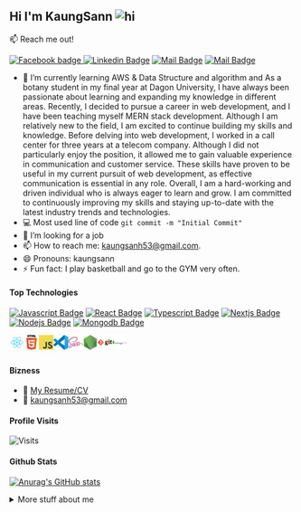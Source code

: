 ## Hi I'm KaungSann <img src="https://user-images.githubusercontent.com/1303154/88677602-1635ba80-d120-11ea-84d8-d263ba5fc3c0.gif" width="28px" height="28px" alt="hi">

:mailbox: Reach me out!

[![Facebook badge](https://img.shields.io/badge/-kaungsann-0e76a8?style=flat&labelColor=0e76a8&logo=facebook&logoColor=white) ](https://www.facebook.com/phoe.kaung.5667)
[![Linkedin Badge](https://img.shields.io/badge/-kaungsann-0e76a8?style=flat&labelColor=0e76a8&logo=linkedin&lwhiteogoColor=)](https://www.linkedin.com/in/kaungsan-hein-43893526a/) [![Mail Badge](https://img.shields.io/badge/-kaungsann-e84393?style=flat&labelColor=e84393&logo=instagram&logoColor=white)](https://instagram.com/phoekaung) [![Mail Badge](https://img.shields.io/badge/-kaungsann-c0392b?style=flat&labelColor=c0392b&logo=gmail&logoColor=white)](mailto:kaungsanh53@gmail.com)

<!-- TODO: Add last video link -->

- 🔭 I’m currently learning AWS & Data Structure and algorithm and As a botany student in my final year at Dagon University, I
  have always been passionate about learning and expanding my
  knowledge in different areas. Recently, I decided to pursue a
  career in web development, and I have been teaching myself
  MERN stack development. Although I am relatively new to the
  field, I am excited to continue building my skills and
  knowledge. Before delving into web development, I worked in a
  call center for three years at a telecom company. Although I
  did not particularly enjoy the position, it allowed me to gain
  valuable experience in communication and customer service.
  These skills have proven to be useful in my current pursuit of
  web development, as effective communication is essential in
  any role. Overall, I am a hard-working and driven individual
  who is always eager to learn and grow. I am committed to
  continuously improving my skills and staying up-to-date with
  the latest industry trends and technologies.
- :computer: Most used line of code `git commit -m "Initial Commit"`
- 🤔 I’m looking for a job
- 📫 How to reach me: kaungsanh53@gmail.com.
- 😄 Pronouns: kaungsann
- ⚡ Fun fact: I play basketball and go to the GYM very often.

#### Top Technologies

<!-- TODO: Make technologies links takes you to repositories -->

[![Javascript Badge](https://img.shields.io/badge/-Javascript-F0DB4F?style=for-the-badge&labelColor=black&logo=javascript&logoColor=F0DB4F)](#)
[![React Badge](https://img.shields.io/badge/-React-61DBFB?style=for-the-badge&labelColor=black&logo=react&logoColor=61DBFB)](#)
[![Typescript Badge](https://img.shields.io/badge/-Typescript-007acc?style=for-the-badge&labelColor=black&logo=typescript&logoColor=007acc)](#)
[![Nextjs Badge](https://img.shields.io/badge/-Nextjs-007acc?style=for-the-badge&labelColor=black&logo=next.js&logoColor=007acc)](#)
[![Nodejs Badge](https://img.shields.io/badge/-Nodejs-3C873A?style=for-the-badge&labelColor=black&logo=node.js&logoColor=3C873A)](#)
[![Mongodb Badge](https://img.shields.io/badge/-Mongodb-3C873A?style=for-the-badge&labelColor=black&logo=Mongodb&logoColor=3C873A)](#)

<img align="left" alt="React" width="26px" src="https://raw.githubusercontent.com/github/explore/80688e429a7d4ef2fca1e82350fe8e3517d3494d/topics/react/react.png" />

<img align="left" alt="HTML5" width="26px" src="https://raw.githubusercontent.com/github/explore/80688e429a7d4ef2fca1e82350fe8e3517d3494d/topics/html/html.png" />

<img align="left" alt="JavaScript" width="26px" src="https://raw.githubusercontent.com/github/explore/80688e429a7d4ef2fca1e82350fe8e3517d3494d/topics/javascript/javascript.png" />
<img align="left" alt="Visual Studio Code" width="26px" src="https://raw.githubusercontent.com/github/explore/80688e429a7d4ef2fca1e82350fe8e3517d3494d/topics/visual-studio-code/visual-studio-code.png" />

<img align="left" alt="Sass" width="26px" src="https://raw.githubusercontent.com/github/explore/80688e429a7d4ef2fca1e82350fe8e3517d3494d/topics/sass/sass.png" />

<img align="left" alt="Node.js" width="26px" src="https://raw.githubusercontent.com/github/explore/80688e429a7d4ef2fca1e82350fe8e3517d3494d/topics/nodejs/nodejs.png" />

<img align="left" alt="Git" width="26px" src="https://raw.githubusercontent.com/github/explore/80688e429a7d4ef2fca1e82350fe8e3517d3494d/topics/git/git.png" />

<img align="left" alt="MongoDB" width="26px" src="https://raw.githubusercontent.com/github/explore/80688e429a7d4ef2fca1e82350fe8e3517d3494d/topics/mongodb/mongodb.png" />

<br />
<br />

#### Bizness

- :paperclip: [My Resume/CV](https://github.com/kaungsann/kaungsann/blob/master/resumes/kaungsann_cvform.pdf)
- :email: kaungsanh53@gmail.com

#### Profile Visits

![Visits](https://api.visitorbadge.io/api/VisitorHit?user=kaungsann&repo=kaungsann&label=Visits&countColor=%237B1E7A)

#### Github Stats

[![Anurag's GitHub stats](https://github-readme-stats.vercel.app/api?username=kaungsann&hide=contribs,prs&show_icons=true&theme=tokyonight)](https://github.com/kaungsann/github-readme-stats)

<details>
<summary>
  More stuff about me
</summary>

<br >

#### Coding Stats

<!--START_SECTION:waka-->

```text
Javascript   15 hrs 41 mins  ████████████████████▓░░░░   82.29 %
HTML         1 hr 50 mins    ██▒░░░░░░░░░░░░░░░░░░░░░░   09.61 %
Markdown     1 hr 27 mins    ██░░░░░░░░░░░░░░░░░░░░░░░   07.63 %
Other        2 mins          ░░░░░░░░░░░░░░░░░░░░░░░░░   00.25 %
YAML         2 mins          ░░░░░░░░░░░░░░░░░░░░░░░░░   00.19 %
```

<!--END_SECTION:waka-->

</details>

